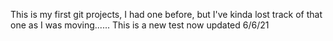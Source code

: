 This is my first git projects, I had one before, but I've kinda lost track of that one as I was moving...... This is a new test now updated 6/6/21